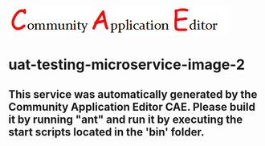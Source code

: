 ![CAE](https://github.com/testcae/application-uat-test-music-app/blob/master/microservice-uat-testing-microservice-image-2/img/logo.png)  

uat-testing-microservice-image-2
===================


This service was automatically generated by the Community Application Editor CAE. Please build it by running "ant" and run it by executing the start scripts located in the 'bin' folder.
---------------
